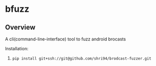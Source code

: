 bfuzz
==================

Overview
----------- 
A cli(command-line-interface) tool to fuzz android brocasts

Installation:
1. `pip install git+ssh://git@github.com/shri94/brodcast-fuzzer.git`